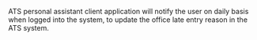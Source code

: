 ATS personal assistant client application will notify the user on daily basis when logged into the system, to update the office late entry reason in the ATS system.